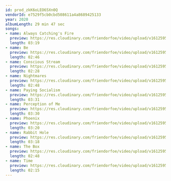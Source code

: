 ```yaml
---
id: prod_zkK6oLEO65Xn0Q
vendorId: e7529f5cb0cbd508611a4a8689425133
year: 2020
albumLength: 29 min 47 sec
songs: 
- name: Always Catching's Fire
  preview: https://res.cloudinary.com/friendorfoe/video/upload/v1612595552/albums/jonty-hendrix/phoenix/always-catching-fire.mp3
  length: 03:19
- name: Be
  preview: https://res.cloudinary.com/friendorfoe/video/upload/v1612595548/albums/jonty-hendrix/phoenix/BE.mp3
  length: 02:46
- name: Conscious Stream
  preview: https://res.cloudinary.com/friendorfoe/video/upload/v1612595523/albums/jonty-hendrix/phoenix/conscious-stream.mp3
  length: 02:28
- name: Nightmares
  preview: https://res.cloudinary.com/friendorfoe/video/upload/v1612595523/albums/jonty-hendrix/phoenix/nightmares.mp3
  length: 02:48
- name: Paying Socialism
  preview: https://res.cloudinary.com/friendorfoe/video/upload/v1612595523/albums/jonty-hendrix/phoenix/paying-socialism.mp3
  length: 03:31
- name: Perception of Me
  preview: https://res.cloudinary.com/friendorfoe/video/upload/v1612595523/albums/jonty-hendrix/phoenix/perceptions-of-me.mp3
  length: 03:30
- name: Phoenix
  preview: https://res.cloudinary.com/friendorfoe/video/upload/v1612595523/albums/jonty-hendrix/phoenix/Phoenix.mp3
  length: 03:20
- name: Rabbit Hole
  preview: https://res.cloudinary.com/friendorfoe/video/upload/v1612595523/albums/jonty-hendrix/phoenix/rabbit-hole.mp3
  length: 03:18
- name: The Box
  preview: https://res.cloudinary.com/friendorfoe/video/upload/v1612595523/albums/jonty-hendrix/phoenix/the-box.mp3
  length: 02:48
- name: Time
  preview: https://res.cloudinary.com/friendorfoe/video/upload/v1612595523/albums/jonty-hendrix/phoenix/time.mp3
  length: 02:15
---
```

